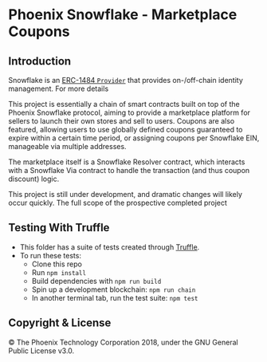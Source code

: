 # Phoenix Snowflake - Marketplace Coupons

## Introduction
Snowflake is an [ERC-1484 `Provider`](https://erc1484.org/) that provides on-/off-chain identity management. For more details

This project is essentially a chain of smart contracts built on top of the Phoenix Snowflake protocol, aiming to provide a marketplace platform for sellers to launch their own stores and sell to users. Coupons are also featured, allowing users to use globally defined coupons guaranteed to expire within a certain time period, or assigning coupons per Snowflake EIN, manageable via multiple addresses.

The marketplace itself is a Snowflake Resolver contract, which interacts with a Snowflake Via contract to handle the transaction (and thus coupon discount) logic. 

This project is still under development, and dramatic changes will likely occur quickly. The full scope of the prospective completed project 


## Testing With Truffle
- This folder has a suite of tests created through [Truffle](https://github.com/trufflesuite/truffle).
- To run these tests:
  - Clone this repo
  - Run `npm install`
  - Build dependencies with `npm run build`
  - Spin up a development blockchain: `npm run chain`
  - In another terminal tab, run the test suite: `npm test`


## Copyright & License
© The Phoenix Technology Corporation 2018, under the GNU General Public License v3.0.
